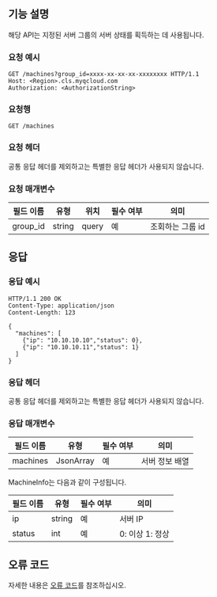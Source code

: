 ## 기능 설명

해당 API는 지정된 서버 그룹의 서버 상태를 획득하는 데 사용됩니다.

### 요청 예시

```
GET /machines?group_id=xxxx-xx-xx-xx-xxxxxxxx HTTP/1.1
Host: <Region>.cls.myqcloud.com
Authorization: <AuthorizationString>

```

### 요청행

```
GET /machines
```

### 요청 헤더

공통 응답 헤더를 제외하고는 특별한 응답 헤더가 사용되지 않습니다.

### 요청 매개변수

| 필드 이름        |  유형  | 위치  | 필수 여부 |      의미                       |
|--------------|--------|------|---------|--------------------------------|
| group_id     | string | query| 예      |조회하는 그룹 id                   |

## 응답

### 응답 예시

```
HTTP/1.1 200 OK
Content-Type: application/json
Content-Length: 123

{
  "machines": [
    {"ip": "10.10.10.10","status": 0},
    {"ip": "10.10.10.11","status": 1}
  ]
}
```

### 응답 헤더

공통 응답 헤더를 제외하고는 특별한 응답 헤더가 사용되지 않습니다.

### 응답 매개변수

|  필드 이름      |  유형     | 필수 여부 |        의미                    |
|-------------|-----------|---------|-------------------------------|
| machines    |JsonArray  | 예      | 서버 정보 배열                    |

MachineInfo는 다음과 같이 구성됩니다.

|  필드 이름     |  유형  | 필수 여부 |        의미                    |
|------------|--------|---------|-------------------------------|
| ip         | string | 예      | 서버 IP                    |
| status     | int    | 예     | 0: 이상   1: 정상            |

## 오류 코드

자세한 내용은 [오류 코드](https://cloud.tencent.com/document/product/614/12402)를 참조하십시오.

